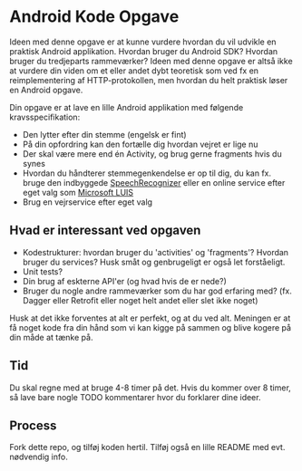 # Android Kode Opgave
Ideen med denne opgave er at kunne vurdere hvordan du vil udvikle en praktisk Android applikation. Hvordan bruger du Android SDK? Hvordan bruger du tredjeparts rammeværker? Ideen med denne opgave er altså ikke at vurdere din viden om et eller andet dybt teoretisk som ved fx en reimplementering af HTTP-protokollen, men hvordan du helt praktisk løser en Android opgave.

Din opgave er at lave en lille Android applikation med følgende kravsspecifikation:
- Den lytter efter din stemme (engelsk er fint)
- På din opfordring kan den fortælle dig hvordan vejret er lige nu
- Der skal være mere end én Activity, og brug gerne fragments hvis du synes
- Hvordan du håndterer stemmegenkendelse er op til dig, du kan fx. bruge den indbyggede [SpeechRecognizer](https://developer.android.com/reference/android/speech/SpeechRecognizer.html) eller en online service efter eget valg som [Microsoft LUIS](https://docs.microsoft.com/en-us/azure/cognitive-services/luis/)
- Brug en vejrservice efter eget valg

## Hvad er interessant ved opgaven
- Kodestrukturer: hvordan bruger du 'activities' og 'fragments'? Hvordan bruger du services? Husk småt og genbrugeligt er også let forståeligt.
- Unit tests?
- Din brug af eskterne API'er (og hvad hvis de er nede?)
- Bruger du nogle andre rammeværker som du har god erfaring med? (fx. Dagger eller Retrofit eller noget helt andet eller slet ikke noget)

Husk at det ikke forventes at alt er perfekt, og at du ved alt. Meningen er at få noget kode fra din hånd som vi kan kigge på sammen og blive kogere på din måde at tænke på.

## Tid
Du skal regne med at bruge 4-8 timer på det. Hvis du kommer over 8 timer, så lave bare nogle TODO kommentarer hvor du forklarer dine ideer.

## Process
Fork dette repo, og tilføj koden hertil. Tilføj også en lille README med evt. nødvendig info.

